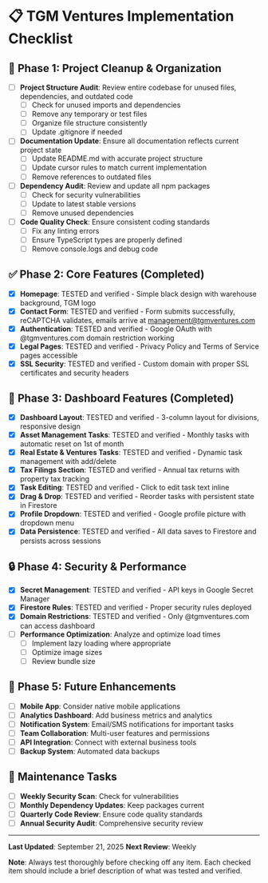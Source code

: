 # 📋 TGM Ventures Implementation Checklist

## 🧹 Phase 1: Project Cleanup & Organization
- [ ] **Project Structure Audit**: Review entire codebase for unused files, dependencies, and outdated code
  - [ ] Check for unused imports and dependencies
  - [ ] Remove any temporary or test files
  - [ ] Organize file structure consistently
  - [ ] Update .gitignore if needed
- [ ] **Documentation Update**: Ensure all documentation reflects current project state
  - [ ] Update README.md with accurate project structure
  - [ ] Update cursor rules to match current implementation
  - [ ] Remove references to outdated files
- [ ] **Dependency Audit**: Review and update all npm packages
  - [ ] Check for security vulnerabilities
  - [ ] Update to latest stable versions
  - [ ] Remove unused dependencies
- [ ] **Code Quality Check**: Ensure consistent coding standards
  - [ ] Fix any linting errors
  - [ ] Ensure TypeScript types are properly defined
  - [ ] Remove console.logs and debug code

## ✅ Phase 2: Core Features (Completed)
- [x] **Homepage**: TESTED and verified - Simple black design with warehouse background, TGM logo
- [x] **Contact Form**: TESTED and verified - Form submits successfully, reCAPTCHA validates, emails arrive at management@tgmventures.com
- [x] **Authentication**: TESTED and verified - Google OAuth with @tgmventures.com domain restriction working
- [x] **Legal Pages**: TESTED and verified - Privacy Policy and Terms of Service pages accessible
- [x] **SSL Security**: TESTED and verified - Custom domain with proper SSL certificates and security headers

## 🚀 Phase 3: Dashboard Features (Completed)
- [x] **Dashboard Layout**: TESTED and verified - 3-column layout for divisions, responsive design
- [x] **Asset Management Tasks**: TESTED and verified - Monthly tasks with automatic reset on 1st of month
- [x] **Real Estate & Ventures Tasks**: TESTED and verified - Dynamic task management with add/delete
- [x] **Tax Filings Section**: TESTED and verified - Annual tax returns with property tax tracking
- [x] **Task Editing**: TESTED and verified - Click to edit task text inline
- [x] **Drag & Drop**: TESTED and verified - Reorder tasks with persistent state in Firestore
- [x] **Profile Dropdown**: TESTED and verified - Google profile picture with dropdown menu
- [x] **Data Persistence**: TESTED and verified - All data saves to Firestore and persists across sessions

## 🔒 Phase 4: Security & Performance
- [x] **Secret Management**: TESTED and verified - API keys in Google Secret Manager
- [x] **Firestore Rules**: TESTED and verified - Proper security rules deployed
- [x] **Domain Restrictions**: TESTED and verified - Only @tgmventures.com can access dashboard
- [ ] **Performance Optimization**: Analyze and optimize load times
  - [ ] Implement lazy loading where appropriate
  - [ ] Optimize image sizes
  - [ ] Review bundle size

## 📱 Phase 5: Future Enhancements
- [ ] **Mobile App**: Consider native mobile applications
- [ ] **Analytics Dashboard**: Add business metrics and analytics
- [ ] **Notification System**: Email/SMS notifications for important tasks
- [ ] **Team Collaboration**: Multi-user features and permissions
- [ ] **API Integration**: Connect with external business tools
- [ ] **Backup System**: Automated data backups

## 🔧 Maintenance Tasks
- [ ] **Weekly Security Scan**: Check for vulnerabilities
- [ ] **Monthly Dependency Updates**: Keep packages current
- [ ] **Quarterly Code Review**: Ensure code quality standards
- [ ] **Annual Security Audit**: Comprehensive security review

---

**Last Updated**: September 21, 2025
**Next Review**: Weekly

**Note**: Always test thoroughly before checking off any item. Each checked item should include a brief description of what was tested and verified.
